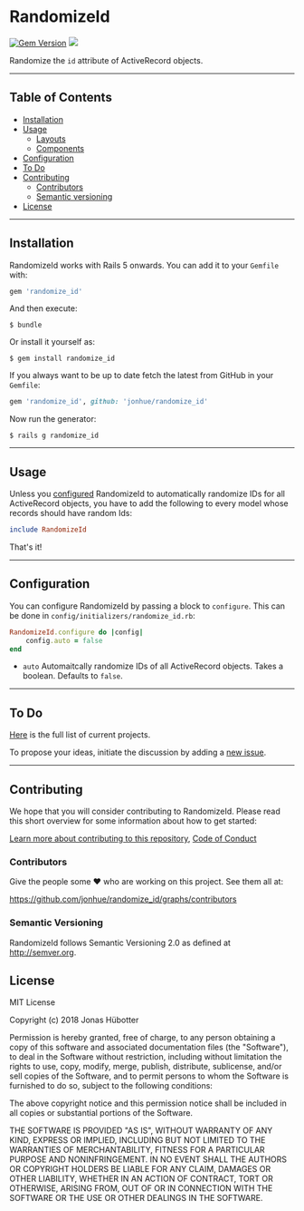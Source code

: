 # RandomizeId

[![Gem Version](https://badge.fury.io/rb/randomize_id.svg)](https://badge.fury.io/rb/randomize_id) <img src="https://travis-ci.org/jonhue/randomize_id.svg?branch=master" />

Randomize the `id` attribute of ActiveRecord objects.

---

## Table of Contents

* [Installation](#installation)
* [Usage](#usage)
    * [Layouts](#layouts)
    * [Components](#components)
* [Configuration](#configuration)
* [To Do](#to-do)
* [Contributing](#contributing)
    * [Contributors](#contributors)
    * [Semantic versioning](#semantic-versioning)
* [License](#license)

---

## Installation

RandomizeId works with Rails 5 onwards. You can add it to your `Gemfile` with:

```ruby
gem 'randomize_id'
```

And then execute:

    $ bundle

Or install it yourself as:

    $ gem install randomize_id

If you always want to be up to date fetch the latest from GitHub in your `Gemfile`:

```ruby
gem 'randomize_id', github: 'jonhue/randomize_id'
```

Now run the generator:

    $ rails g randomize_id

---

## Usage

Unless you [configured](#configuration) RandomizeId to automatically randomize IDs for all ActiveRecord objects, you have to add the following to every model whose records should have random Ids:

```ruby
include RandomizeId
```

That's it!

---

## Configuration

You can configure RandomizeId by passing a block to `configure`. This can be done in `config/initializers/randomize_id.rb`:

```ruby
RandomizeId.configure do |config|
    config.auto = false
end
```

* `auto` Automaitcally randomize IDs of all ActiveRecord objects. Takes a boolean. Defaults to `false`.

---

## To Do

[Here](https://github.com/jonhue/randomize_id/projects/1) is the full list of current projects.

To propose your ideas, initiate the discussion by adding a [new issue](https://github.com/jonhue/randomize_id/issues/new).

---

## Contributing

We hope that you will consider contributing to RandomizeId. Please read this short overview for some information about how to get started:

[Learn more about contributing to this repository](CONTRIBUTING.md), [Code of Conduct](CODE_OF_CONDUCT.md)

### Contributors

Give the people some :heart: who are working on this project. See them all at:

https://github.com/jonhue/randomize_id/graphs/contributors

### Semantic Versioning

RandomizeId follows Semantic Versioning 2.0 as defined at http://semver.org.

## License

MIT License

Copyright (c) 2018 Jonas Hübotter

Permission is hereby granted, free of charge, to any person obtaining a copy
of this software and associated documentation files (the "Software"), to deal
in the Software without restriction, including without limitation the rights
to use, copy, modify, merge, publish, distribute, sublicense, and/or sell
copies of the Software, and to permit persons to whom the Software is
furnished to do so, subject to the following conditions:

The above copyright notice and this permission notice shall be included in all
copies or substantial portions of the Software.

THE SOFTWARE IS PROVIDED "AS IS", WITHOUT WARRANTY OF ANY KIND, EXPRESS OR
IMPLIED, INCLUDING BUT NOT LIMITED TO THE WARRANTIES OF MERCHANTABILITY,
FITNESS FOR A PARTICULAR PURPOSE AND NONINFRINGEMENT. IN NO EVENT SHALL THE
AUTHORS OR COPYRIGHT HOLDERS BE LIABLE FOR ANY CLAIM, DAMAGES OR OTHER
LIABILITY, WHETHER IN AN ACTION OF CONTRACT, TORT OR OTHERWISE, ARISING FROM,
OUT OF OR IN CONNECTION WITH THE SOFTWARE OR THE USE OR OTHER DEALINGS IN THE
SOFTWARE.
